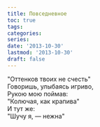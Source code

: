 ```yaml
---
title: Повседневное
toc: true
tags:
categories:
series:
date: '2013-10-30'
lastmod: '2013-10-30'
draft: false
---
```


<!--more-->

"Оттенков твоих не счесть" \
Говоришь, улыбаясь игриво, \
Рукою мою поймав: \
"Колючая, как крапива" \
И тут же: \
"Шучу я, — нежна"
